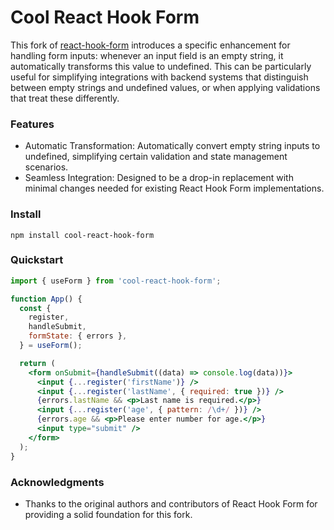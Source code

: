 # Cool React Hook Form

This fork of [react-hook-form](https://github.com/react-hook-form/react-hook-form) introduces a specific enhancement for handling form inputs: whenever an input field is an empty string, it automatically transforms this value to undefined. This can be particularly useful for simplifying integrations with backend systems that distinguish between empty strings and undefined values, or when applying validations that treat these differently.

### Features

- Automatic Transformation: Automatically convert empty string inputs to undefined, simplifying certain validation and state management scenarios.
- Seamless Integration: Designed to be a drop-in replacement with minimal changes needed for existing React Hook Form implementations.

### Install

    npm install cool-react-hook-form

### Quickstart

```jsx
import { useForm } from 'cool-react-hook-form';

function App() {
  const {
    register,
    handleSubmit,
    formState: { errors },
  } = useForm();

  return (
    <form onSubmit={handleSubmit((data) => console.log(data))}>
      <input {...register('firstName')} />
      <input {...register('lastName', { required: true })} />
      {errors.lastName && <p>Last name is required.</p>}
      <input {...register('age', { pattern: /\d+/ })} />
      {errors.age && <p>Please enter number for age.</p>}
      <input type="submit" />
    </form>
  );
}
```

### Acknowledgments

- Thanks to the original authors and contributors of React Hook Form for providing a solid foundation for this fork.
